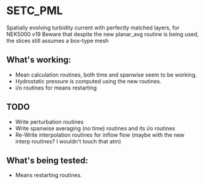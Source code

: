 # SETC_PML
Spatially evolving turbidity current with perfectly matched layers, for NEK5000 v19
Beware that despite the new planar_avg routine is being used, the slices still assumes a box-type mesh

## What's working:
+ Mean calculation routines, both time and spanwise seem to be working. 
+ Hydrostatic pressure is computed using the new routines.
+ i/o routines for means restarting
## TODO
+ Write perturbation routines
+ Write spanwise averaging (no time) routines and its i/o routines
+ Re-Write interpolation routines for inflow flow (maybe with the new interp routines? I wouldn't touch that atm)
## What's being tested:
+ Means restarting routines.
